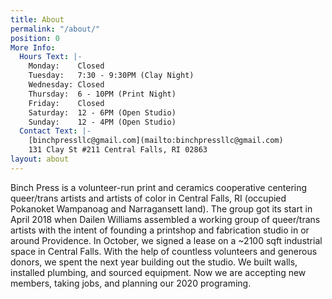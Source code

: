 ```yaml
---
title: About
permalink: "/about/"
position: 0
More Info:
  Hours Text: |-
    Monday:    Closed
    Tuesday:   7:30 - 9:30PM (Clay Night)
    Wednesday: Closed
    Thursday:  6 - 10PM (Print Night)
    Friday:    Closed
    Saturday:  12 - 6PM (Open Studio)
    Sunday:    12 - 4PM (Open Studio)
  Contact Text: |-
    [binchpressllc@gmail.com](mailto:binchpressllc@gmail.com)
    131 Clay St #211 Central Falls, RI 02863
layout: about
---
```


Binch Press is a volunteer-run print and ceramics cooperative centering queer/trans artists and artists of color in Central Falls, RI (occupied Pokanoket Wampanoag and Narragansett land). The group got its start in April 2018 when Dailen Williams assembled a working group of queer/trans artists with the intent of founding a printshop and fabrication studio in or around Providence. In October, we signed a lease on a ~2100 sqft industrial space in Central Falls. With the help of countless volunteers and generous donors, we spent the next year building out the studio. We built walls, installed plumbing, and sourced equipment. Now we are accepting new members, taking jobs, and planning our 2020 programing.
